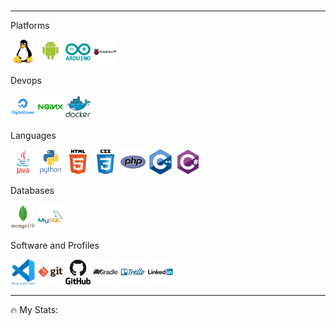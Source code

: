 <div>
  <div align="center">
    <img src="https://komarev.com/ghpvc/?username=r0r-5chach&style=for-the-badge&color=blueviolet" alt=""/>
  </div>
    
  ---
    
  Platforms
  <div id="platforms">
    <img src="https://github.com/devicons/devicon/blob/master/icons/linux/linux-original.svg" height="40" width="40"/>
    <img src="https://github.com/devicons/devicon/blob/master/icons/android/android-original-wordmark.svg" height="40" width="40"/>
    <img src="https://github.com/devicons/devicon/blob/master/icons/arduino/arduino-original-wordmark.svg" height="40" width="40"/>
    <img src="https://github.com/devicons/devicon/blob/master/icons/raspberrypi/raspberrypi-original-wordmark.svg" height="40" width="40"/>
  </div>

  Devops
  <div id="devops">
    <img src="https://github.com/devicons/devicon/blob/master/icons/digitalocean/digitalocean-original-wordmark.svg" height="40" width="40"/>
    <img src="https://github.com/devicons/devicon/blob/master/icons/nginx/nginx-original.svg" height="40" width="40"/>
    <a href="https://hub.docker.com/u/r0r5chach"><img src="https://github.com/devicons/devicon/blob/master/icons/docker/docker-original-wordmark.svg" height="40" width="40"/></a>
  </div>

  Languages
  <div id="langs">
    <img src="https://github.com/devicons/devicon/blob/master/icons/java/java-original-wordmark.svg" height="40" width="40"/>
    <img src="https://github.com/devicons/devicon/blob/master/icons/python/python-original-wordmark.svg" height="40" width="40"/>
    <img src="https://github.com/devicons/devicon/blob/master/icons/html5/html5-original-wordmark.svg" height="40" width="40"/>
    <img src="https://github.com/devicons/devicon/blob/master/icons/css3/css3-original-wordmark.svg" height="40" width="40"/>
    <img src="https://github.com/devicons/devicon/blob/master/icons/php/php-original.svg" height="40" width="40"/>
    <img src="https://github.com/devicons/devicon/blob/master/icons/cplusplus/cplusplus-original.svg" height="40" width="40"/>
    <img src="https://github.com/devicons/devicon/blob/master/icons/csharp/csharp-original.svg" height="40" width="40"/>
  </div>
  
  Databases
  <div id="db">
    <img src="https://github.com/devicons/devicon/blob/master/icons/mongodb/mongodb-original-wordmark.svg" height="40" width="40"/>
    <img src="https://github.com/devicons/devicon/blob/master/icons/mysql/mysql-original-wordmark.svg" height="40" width="40"/>
  </div>

  Software and Profiles
  <div id="software">
    <img src="https://github.com/devicons/devicon/blob/master/icons/vscode/vscode-original-wordmark.svg" height="40" width="40"/>
    <img src="https://github.com/devicons/devicon/blob/master/icons/git/git-original-wordmark.svg" height="40" width="40"/>
    <a href="https://github.com/r0r-5chach"><img src="https://github.com/devicons/devicon/blob/master/icons/github/github-original-wordmark.svg" height="40" width="40"/></a>
    <img src="https://github.com/devicons/devicon/blob/master/icons/gradle/gradle-plain-wordmark.svg" height="40" width="40"/>
    <img src="https://github.com/devicons/devicon/blob/master/icons/trello/trello-plain-wordmark.svg" height="40" width="40"/>
    <a href="https://www.linkedin.com/in/joshua-perry-480663224/"><img src="https://github.com/devicons/devicon/blob/master/icons/linkedin/linkedin-original-wordmark.svg" height="40" width="40"/></a>
  </div>

  ---

  :fire: My Stats:
</div>

<!--
**r0r-5chach/r0r-5chach** is a ✨ _special_ ✨ repository because its `README.md` (this file) appears on your GitHub profile.

Here are some ideas to get you started:

- 🔭 I’m currently working on ...
- 🌱 I’m currently learning ...
- 👯 I’m looking to collaborate on ...
- 🤔 I’m looking for help with ...
- 💬 Ask me about ...
- 📫 How to reach me: ...
- 😄 Pronouns: ...
- ⚡ Fun fact: ...
-->
